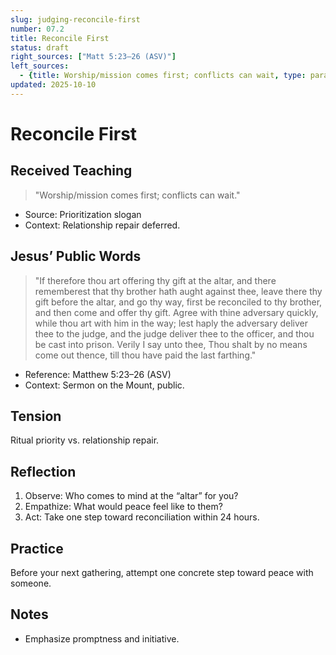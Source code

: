 ```yaml
---
slug: judging-reconcile-first
number: 07.2
title: Reconcile First
status: draft
right_sources: ["Matt 5:23–26 (ASV)"]
left_sources:
  - {title: Worship/mission comes first; conflicts can wait, type: paraphrase}
updated: 2025-10-10
---
```


# Reconcile First

## Received Teaching
> "Worship/mission comes first; conflicts can wait."
- Source: Prioritization slogan
- Context: Relationship repair deferred.

## Jesus’ Public Words
> "If therefore thou art offering thy gift at the altar, and there rememberest that thy brother hath aught against thee, leave there thy gift before the altar, and go thy way, first be reconciled to thy brother, and then come and offer thy gift. Agree with thine adversary quickly, while thou art with him in the way; lest haply the adversary deliver thee to the judge, and the judge deliver thee to the officer, and thou be cast into prison. Verily I say unto thee, Thou shalt by no means come out thence, till thou have paid the last farthing."
- Reference: Matthew 5:23–26 (ASV)
- Context: Sermon on the Mount, public.

## Tension
Ritual priority vs. relationship repair.

## Reflection
1. Observe: Who comes to mind at the “altar” for you?
2. Empathize: What would peace feel like to them?
3. Act: Take one step toward reconciliation within 24 hours.

## Practice
Before your next gathering, attempt one concrete step toward peace with someone.

## Notes
- Emphasize promptness and initiative.